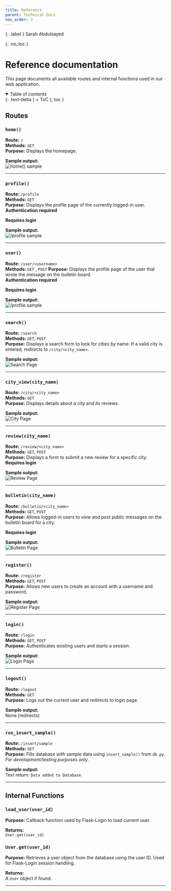 ```yaml
---
title: Reference
parent: Technical Docs
nav_order: 3
---
```


{: .label }
Sarah Abdulsayed

{: .no_toc }
# Reference documentation

This page documents all available routes and internal functions used in our web application.

<details open markdown="block">
{: .text-delta }
<summary>Table of contents</summary>
+ ToC
{: toc }
</details>

## Routes

### `home()`

**Route:** `/`  
**Methods:** `GET`  
**Purpose:** Displays the homepage.

**Sample output:**  
![`home()` sample](assets/images/images_outputs/homepage.png)


---

### `profile()`

**Route:** `/profile`  
**Methods:** `GET`  
**Purpose:** Displays the profile page of the currently logged-in user.  
**Authentication required**

**Requires login**

**Sample output:**  
![`/profile` sample](assets/images/images_outputs/profile.png)


---

### `user()`

**Route:** `/user/<username>`  
**Methods:** `GET` , `POST` 
**Purpose:** Displays the profile page of the user that wrote the message on the bulletin board.  
**Authentication required**

**Requires login**

**Sample output:**  
![`/profile` sample](assets/images/images_outputs/profile_bulletin.png)


---

### `search()`

**Route:** `/search`  
**Methods:** `GET`, `POST`  
**Purpose:** Displays a search form to look for cities by name. If a valid city is entered, redirects to `/city/<city_name>`.

**Sample output:**  
![Search Page](assets/images/images_outputs/search.png)


---

### `city_view(city_name)`

**Route:** `/city/<city_name>`  
**Methods:** `GET`  
**Purpose:** Displays details about a city and its reviews.

**Sample output:**  
![City Page](assets/images/images_outputs/city.png)


---

### `review(city_name)`

**Route:** `/review/<city_name>`  
**Methods:** `GET`, `POST`  
**Purpose:** Displays a form to submit a new review for a specific city.  
**Requires login**

**Sample output:**  
![Review Page](assets/images/images_outputs/submit_review.png)


---

### `bulletin(city_name)`

**Route:** `/bulletin/<city_name>`  
**Methods:** `GET`, `POST`  
**Purpose:** Allows logged-in users to view and post public messages on the bulletin board for a city.

**Requires login**

**Sample output:**  
![Bulletin Page](assets/images/images_outputs/bulletin.png)


---

### `register()`

**Route:** `/register`  
**Methods:** `GET`, `POST`  
**Purpose:** Allows new users to create an account with a username and password.

**Sample output:**  
![Register Page](assets/images/images_outputs/register.png)


---

### `login()`

**Route:** `/login`  
**Methods:** `GET`, `POST`  
**Purpose:** Authenticates existing users and starts a session.

**Sample output:**  
![Login Page](assets/images/images_outputs/login.png)


---

### `logout()`

**Route:** `/logout`  
**Methods:** `GET`  
**Purpose:** Logs out the current user and redirects to login page.

**Sample output:**  
None (redirects)


---

### `run_insert_sample()`

**Route:** `/insert/sample`  
**Methods:** `GET`  
**Purpose:** Fills database with sample data using `insert_sample()` from `db.py`.
_For development/testing purposes only._

**Sample output:**  
Text return: `Data added to Database.`


---


## Internal Functions


### `load_user(user_id)`

**Purpose:** Callback function used by Flask-Login to load current user.

**Returns:**  
`User.get(user_id)`



### `User.get(user_id)`

**Purpose:** Retrieves a user object from the database using the user ID. Used for Flask-Login session handling.

**Returns:**  
A `User` object if found.

---
